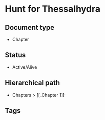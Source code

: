 # Hunt for Thessalhydra

## Document type

 - Chapter

## Status

 - Active/Alive

## Hierarchical path

 - Chapters > [[_Chapter 1]]:

## Tags

